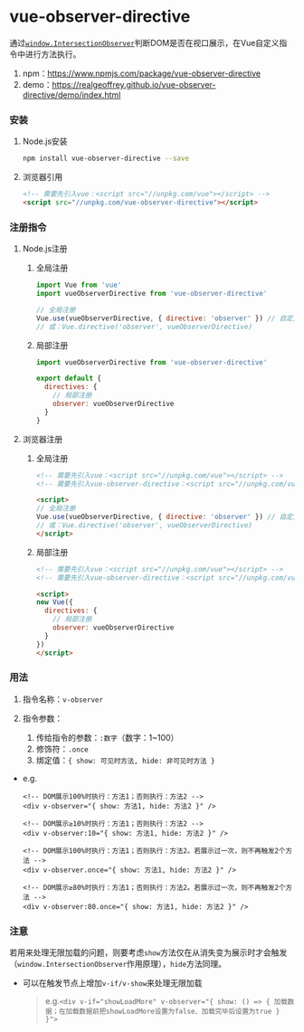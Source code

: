 # vue-observer-directive

通过[`window.IntersectionObserver`](https://developer.mozilla.org/zh-CN/docs/Web/API/IntersectionObserver)判断DOM是否在视口展示，在Vue自定义指令中进行方法执行。

1. npm：<https://www.npmjs.com/package/vue-observer-directive>
2. demo：<https://realgeoffrey.github.io/vue-observer-directive/demo/index.html>

### 安装
1. Node.js安装

    ```bash
    npm install vue-observer-directive --save
    ```
2. 浏览器引用

    ```html
    <!-- 需要先引入vue：<script src="//unpkg.com/vue"></script> -->
    <script src="//unpkg.com/vue-observer-directive"></script>
    ```

### 注册指令
1. Node.js注册

    1. 全局注册

        ```javascript
        import Vue from 'vue'
        import vueObserverDirective from 'vue-observer-directive'

        // 全局注册
        Vue.use(vueObserverDirective, { directive: 'observer' }) // 自定义指令名默认是：observer
        // 或：Vue.directive('observer', vueObserverDirective)
        ```
    2. 局部注册

        ```javascript
        import vueObserverDirective from 'vue-observer-directive'

        export default {
          directives: {
            // 局部注册
            observer: vueObserverDirective
          }
        }
        ```
2. 浏览器注册

    1. 全局注册

        ```html
        <!-- 需要先引入vue：<script src="//unpkg.com/vue"></script> -->
        <!-- 需要先引入vue-observer-directive：<script src="//unpkg.com/vue-observer-directive"></script> -->

        <script>
        // 全局注册
        Vue.use(vueObserverDirective, { directive: 'observer' }) // 自定义指令名默认是：observer
        // 或：Vue.directive('observer', vueObserverDirective)
        </script>
        ```
    2. 局部注册

        ```html
        <!-- 需要先引入vue：<script src="//unpkg.com/vue"></script> -->
        <!-- 需要先引入vue-observer-directive：<script src="//unpkg.com/vue-observer-directive"></script> -->

        <script>
        new Vue({
          directives: {
            // 局部注册
            observer: vueObserverDirective
          }
        })
        </script>
        ```

### 用法
1. 指令名称：`v-observer`
2. 指令参数：

    1. 传给指令的参数：`:数字`（数字：1~100）
    2. 修饰符：`.once`
    3. 绑定值：`{ show: 可见时方法, hide: 非可见时方法 }`

- e.g.

    ```vue
    <!-- DOM展示100%时执行：方法1；否则执行：方法2 -->
    <div v-observer="{ show: 方法1, hide: 方法2 }" />

    <!-- DOM展示≥10%时执行：方法1；否则执行：方法2 -->
    <div v-observer:10="{ show: 方法1, hide: 方法2 }" />

    <!-- DOM展示100%时执行：方法1；否则执行：方法2。若展示过一次，则不再触发2个方法 -->
    <div v-observer.once="{ show: 方法1, hide: 方法2 }" />

    <!-- DOM展示≥80%时执行：方法1；否则执行：方法2。若展示过一次，则不再触发2个方法 -->
    <div v-observer:80.once="{ show: 方法1, hide: 方法2 }" />
    ```

### 注意
若用来处理无限加载的问题，则要考虑`show`方法仅在从消失变为展示时才会触发（`window.IntersectionObserver`作用原理），`hide`方法同理。

- 可以在触发节点上增加`v-if/v-show`来处理无限加载

    >e.g.`<div v-if="showLoadMore" v-observer="{ show: () => { 加载数据；在加载数据前把showLoadMore设置为false、加载完毕后设置为true } }">`
